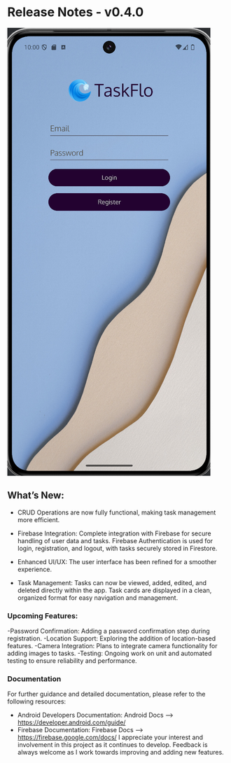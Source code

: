 # Release Notes - v0.4.0
![Menu-login](v0.2.0_Screenshot_Pixel8Pro/v0.2.0_Main_login_screen.png)

## What’s New:
- CRUD Operations are now fully functional, making task management more efficient.

- Firebase Integration: Complete integration with Firebase for secure handling of user data and tasks. Firebase Authentication is used for login, registration, and logout, with tasks securely stored in Firestore.

- Enhanced UI/UX: The user interface has been refined for a smoother experience.

- Task Management: Tasks can now be viewed, added, edited, and deleted directly within the app. Task cards are displayed in a clean, organized format for easy navigation and management.

### Upcoming Features:
-Password Confirmation: Adding a password confirmation step during registration.
-Location Support: Exploring the addition of location-based features.
-Camera Integration: Plans to integrate camera functionality for adding images to tasks.
-Testing: Ongoing work on unit and automated testing to ensure reliability and performance.

### Documentation
For further guidance and detailed documentation, please refer to the following resources:

- Android Developers Documentation: Android Docs --> https://developer.android.com/guide/
- Firebase Documentation: Firebase Docs --> https://firebase.google.com/docs/
I appreciate your interest and involvement in this project as it continues to develop. Feedback is always welcome as I work towards improving and adding new features.


